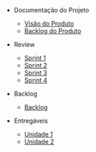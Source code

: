 - Documentação do Projeto

  - [Visão do Produto](./wiki/visaoProduto.md)
  - [Backlog do Produto](./wiki/backlogProduto.md)

- Review

  - [Sprint 1](./wiki/sprint01.md)
  - [Sprint 2](./wiki/sprint02.md)
  - [Sprint 3](./wiki/sprint03.md)
  - [Sprint 4](./wiki/sprint04.md)

- Backlog

  - [Backlog](./wiki/backlog.md)

- Entregáveis
  - [Unidade 1](./wiki/unidade1.md)
  - [Unidade 2](./wiki/unidade2.md)
